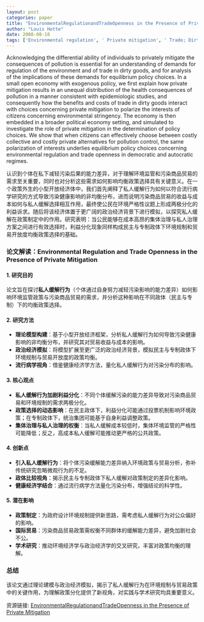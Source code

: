 ```yaml
---
layout: post
categories: paper
title: "EnvironmentalRegulationandTradeOpenness in the Presence of Private Mitigation"
author: "Louis Hotte"
date: 2008-08-18
tags: ['Environmental regulation', ' Private mitigation', ' Trade; Dirty Goods', ' Individual Welfare', ' Health', ' Democracy', ' Representation Theorem']
---
```


Acknowledging the differential ability of individuals to privately mitigate the consequences of pollution is essential for an understanding of demands for regulation of the environment and of trade in dirty goods, and for analysis of the implications of these demands for equilibrium policy choices. In a small open economy with exogenous policy, we first explain how private mitigation results in an unequal distribution of the health consequences of pollution in a manner consistent with epidemiologic studies, and consequently how the benefits and costs of trade in dirty goods interact with choices concerning private mitigation to polarize the interests of citizens concerning environmental stringency. The economy is then embedded in a broader political economy setting, and simulated to investigate the role of private mitigation in the determination of policy choices. We show that when citizens can effectively choose between costly collective and costly private alternatives for pollution control, the same polarization of interests underlies equilibrium policy choices concerning environmental regulation and trade openness in democratic and autocratic regimes.

认识到个体在私下减轻污染后果的能力差异，对于理解环境监管和污染商品贸易的需求至关重要，同时也对分析这些需求如何影响均衡政策选择具有关键意义。在一个政策外生的小型开放经济体中，我们首先阐释了私人缓解行为如何以符合流行病学研究的方式导致污染健康影响的非均衡分布，进而说明污染商品贸易的收益与成本如何与私人缓解选择相互作用，最终使公民在环境严格性议题上形成两极分化的利益诉求。随后将该经济体置于更广阔的政治经济背景下进行模拟，以探究私人缓解在政策制定中的作用。研究表明：当公民能够在成本高昂的集体治理与私人治理方案之间进行有效选择时，利益分化现象同样构成民主与专制政体下环境规制和贸易开放度均衡政策选择的基础。

### **论文解读：Environmental Regulation and Trade Openness in the Presence of Private Mitigation**  

#### **1. 研究目的**  
论文旨在探讨**私人缓解行为**（个体通过自身努力减轻污染影响的能力差异）如何影响环境监管政策与污染商品贸易的需求，并分析这种影响在不同政体（民主与专制）下的均衡政策选择。  

#### **2. 研究方法**  
- **理论模型构建**：基于小型开放经济框架，分析私人缓解行为如何导致污染健康影响的非均衡分布，并研究其对贸易收益与成本的影响。  
- **政治经济模拟**：将模型扩展至更广泛的政治经济背景，模拟民主与专制政体下环境规制与贸易开放度的政策均衡。  
- **流行病学视角**：借鉴健康经济学方法，量化私人缓解行为对污染分布的影响。  

#### **3. 核心观点**  
- **私人缓解行为加剧利益分化**：不同个体缓解污染的能力差异导致对污染商品贸易和环境规制的需求两极分化。  
- **政策选择的动态影响**：在民主政体下，利益分化可能通过投票机制影响环境政策；在专制政体下，统治集团可能基于自身利益调整政策。  
- **集体治理与私人治理的权衡**：当私人缓解成本较低时，集体环境监管的严格性可能降低；反之，高成本私人缓解可能推动更严格的公共政策。  

#### **4. 创新点**  
- **引入私人缓解行为**：将个体污染缓解能力差异纳入环境政策与贸易分析，弥补传统研究忽略微观行为的不足。  
- **政体比较视角**：揭示民主与专制政体下私人缓解对政策制定的差异化影响。  
- **健康经济学结合**：通过流行病学方法量化污染分布，增强结论的科学性。  

#### **5. 潜在影响**  
- **政策制定**：为政府设计环境规制提供新思路，需考虑私人缓解行为对公众偏好的影响。  
- **国际贸易**：污染商品贸易政策需权衡不同群体的缓解能力差异，避免加剧社会不公。  
- **学术研究**：推动环境经济学与政治经济学的交叉研究，丰富对政策均衡的理解。  

### **总结**  
该论文通过理论建模与政治经济模拟，揭示了私人缓解行为在环境规制与贸易政策中的关键作用，为理解政策分化提供了新视角，对实践与学术研究均具重要意义。

资源链接: [EnvironmentalRegulationandTradeOpenness in the Presence of Private Mitigation](https://papers.ssrn.com/sol3/papers.cfm?abstract_id=1231422)
